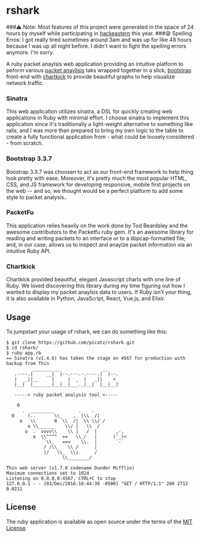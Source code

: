 # rshark

###⚠️  Note: Most features of this project were generated in the space of 24 hours by myself while participating in [hackeastern](https://hackeastern.github.io/) this year. 
###😪  Spelling Erros: I got really tired sometimes around 3am and was up for like 48 hours because I was up all night before. I didn't want to fight the spelling errors anymore. I'm sorry.

A ruby packet anaylsis web application providing an intuitive platform to peform various [packet anaylisis](https://en.wikipedia.org/wiki/Packet_analyzer) taks wrapped together in a slick, [bootstrap](https://getbootstrap.com/) front-end with [chartkick](https://chartkick.com/) to provide beautiful graphs to help visualize network traffic.

### Sinatra

This web application utilizes sinatra, a DSL for quickly creating web applications in Ruby with minimal effort. I choose sinatra to implement this application since it's traditionally a light-weight alternative to something like rails; and I was more than prepared to bring my own logic to the table to create a fully functional application from - what could be loosely considered - from scratch. 

### Bootstrap 3.3.7

Boostrap 3.3.7 was choosen to act as our front-end framework to help thing look pretty with ease. Moreover, it's pretty much the most popular HTML, CSS, and JS framework for developing responsive, mobile first projects on the web -- and so, we thought would be a perfect platform to add some style to packet analysis..

### PacketFu

This application relies heavily on the work done by Tod Beardsley and the awesome contributors to the Packetfu ruby gem. It's an awesome library for reading and writing packets to an interface or to a libpcap-formatted file; and, in our case, allows us to inspect and anaylze packet information via an intuitive Ruby API.

### Chartkick

Chartkick provided beautiful, elegant Javascript charts with one line of Ruby. We loved discovering this library during my time figuring out how I wanted to display my packet anaylsis data to users. If Ruby isn't your thing, it is also available in Python, JavaScript, React, Vue.js, and Elixir.

## Usage

To jumpstart your usage of rshark, we can do something like this:

```shell
$ git clone https://github.com/picatz/rshark.git
$ cd rshark/
$ ruby app.rb
== Sinatra (v1.4.6) has taken the stage on 4567 for production with backup from Thin
          _______ __                __
   .----.|     __|  |--.---.-.----.|  |--.
   |   _||__     |     |  _  |   _||    <
   |__|  |_______|__|__|___._|__|  |__|__|
 
   -----> ruby packet analysis tool <-----
 
    O
      .  _________         .    .
  O     (..       \\_    ,  |\\  /|
     o   \\       0  \\  /|  \\ \\/ /
        o \\______    \\/ |   \\  /
       o  .  vvvv\\    \\ |   /  |       ,-,
          o  \\^^^^  ==   \\_/   |      ('_)<
              `\\_   ===    \\.  |       `-`
              / /\\_   \\ /      |
              |/   \\_  \\|      /
                     \\________/

Thin web server (v1.7.0 codename Dunder Mifflin)
Maximum connections set to 1024
Listening on 0.0.0.0:4567, CTRL+C to stop
127.0.0.1 - - [03/Dec/2016:16:44:38 -0500] "GET / HTTP/1.1" 200 2712 0.0211
```

## License

The ruby application is available as open source under the terms of the [MIT License](http://opensource.org/licenses/MIT).
